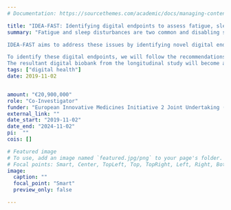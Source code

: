 ```yaml
---
# Documentation: https://sourcethemes.com/academic/docs/managing-content/

title: "IDEA-FAST: Identifying digital endpoints to assess fatigue, sleep and activities of daily living in neurodegenerative disorders and immune-mediated inflammatory diseases"
summary: "Fatigue and sleep disturbances are two common and disabling symptoms that affect patients with neurodegenerative disorders (NDD) and immune-mediated inflammatory diseases (IMID). These symptoms are major predictors of poor quality of life and increased healthcare cost. Current questionnaire-based approaches to measure these symptoms have key limitations preventing them from being used as reliable endpoints in clinical trials to evaluate the effect of therapies.

IDEA-FAST aims to address these issues by identifying novel digital endpoints for fatigue and sleep disturbances that will provide more objective, sensitive and reliable measures of the severity and impact of these symptoms in ecological settings. Such digital endpoints will not only help to gain insight into the underpinning mechanisms of fatigue and sleep disturbances, but will also vastly improve the efficiency of clinical trials, ultimately reducing the time and cost to bring new therapies to patients.

To identify these digital endpoints, we will follow the recommendations of the Clinical Trials Transformation Initiative (CTTI). We will identify the characteristics that fatigue and sleep disturbances will have impact, then select the digital measures (endpoints) to quantify them, followed by choosing the appropriate digital device/technology accordingly. We will then perform a pilot study to prioritise a few of these candidate digital endpoints for validation. We will test the performance of these digital endpoints in two NDD and four IMID in a large longitudinal study during which extensive relevant clinical data will be collected. If these digital endpoints were validated, we will seek support from EMA/FDA for their qualification. Patient users’ perspective, ethical, data privacy, legal and other regulatory issues will be taken into consideration in all aspects of our proposal.
The resultant digital biobank from the longitudinal study will become an invaluable resource for future exploitation."
tags: ["digital health"]
date: 2019-11-02


amount: "€20,900,000"
role: "Co-Investigator"
funder: "European Innovative Medicines Initiative 2 Joint Undertaking (IMI)"
external_link: ""
date_start: "2019-11-02"
date_end: "2024-11-02"
pi:  ""
cois: []

# Featured image
# To use, add an image named `featured.jpg/png` to your page's folder.
# Focal points: Smart, Center, TopLeft, Top, TopRight, Left, Right, BottomLeft, Bottom, BottomRight.
image:
  caption: ""
  focal_point: "Smart"
  preview_only: false

---
```

